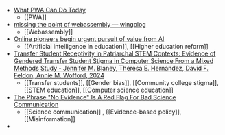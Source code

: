 - [What PWA Can Do Today](https://whatpwacando.today/)
	- [[PWA]]
- [missing the point of webassembly — wingolog](https://wingolog.org/archives/2024/01/08/missing-the-point-of-webassembly)
	- [[Webassembly]]
- [Online pioneers begin urgent pursuit of value from AI](https://www.insidehighered.com/news/tech-innovation/artificial-intelligence/2024/01/04/online-pioneers-begin-urgent-pursuit-value)
	- [[Artificial intelligence in education]], [[Higher education reform]]
- [Transfer Student Receptivity in Patriarchal STEM Contexts: Evidence of Gendered Transfer Student Stigma in Computer Science From a Mixed Methods Study - Jennifer M. Blaney, Theresa E. Hernandez, David F. Feldon, Annie M. Wofford, 2024](https://journals.sagepub.com/doi/abs/10.1177/00915521231218233)
	- [[Transfer students]], [[Gender bias]], [[Community college stigma]], [[STEM education]], [[Computer science education]]
- [The Phrase "No Evidence" Is A Red Flag For Bad Science Communication](https://www.astralcodexten.com/p/the-phrase-no-evidence-is-a-red-flag)
	- [[Science communication]] , [[Evidence-based policy]], [[Misinformation]]
-